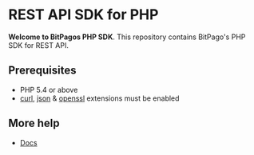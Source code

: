 # REST API SDK for PHP

__Welcome to BitPagos PHP SDK__. This repository contains BitPago's PHP SDK for REST API.

## Prerequisites

   - PHP 5.4 or above
   - [curl](http://php.net/manual/en/book.curl.php), [json](http://php.net/manual/en/book.json.php) & [openssl](http://php.net/manual/en/book.openssl.php) extensions must be enabled

## More help
   * [Docs](http://docs.bitpagos.net/)
